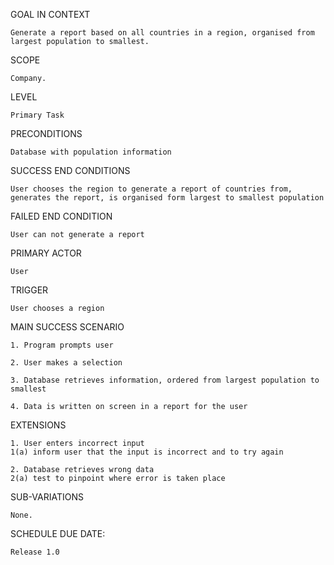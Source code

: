 GOAL IN CONTEXT

	Generate a report based on all countries in a region, organised from largest population to smallest.

SCOPE

	Company.

LEVEL

	Primary Task

PRECONDITIONS

	Database with population information

SUCCESS END CONDITIONS

	User chooses the region to generate a report of countries from, generates the report, is organised form largest to smallest population

FAILED END CONDITION

	User can not generate a report

PRIMARY ACTOR

	User

TRIGGER

	User chooses a region

MAIN SUCCESS SCENARIO

	1. Program prompts user

	2. User makes a selection

	3. Database retrieves information, ordered from largest population to smallest

	4. Data is written on screen in a report for the user

EXTENSIONS

	1. User enters incorrect input
	1(a) inform user that the input is incorrect and to try again

	2. Database retrieves wrong data
	2(a) test to pinpoint where error is taken place

SUB-VARIATIONS

	None.

SCHEDULE DUE DATE:

	Release 1.0

